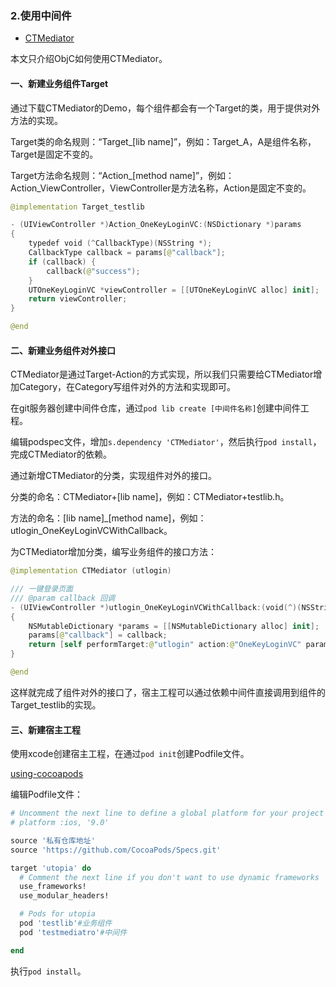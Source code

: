 ### 2.使用中间件

* [CTMediator](https://github.com/casatwy/CTMediator)

本文只介绍ObjC如何使用CTMediator。

#### 一、新建业务组件Target

通过下载CTMediator的Demo，每个组件都会有一个Target的类，用于提供对外方法的实现。

Target类的命名规则：“Target_[lib name]”，例如：Target_A，A是组件名称，Target是固定不变的。

Target方法命名规则：“Action_[method name]”，例如：Action_ViewController，ViewController是方法名称，Action是固定不变的。

```swift
@implementation Target_testlib

- (UIViewController *)Action_OneKeyLoginVC:(NSDictionary *)params
{
    typedef void (^CallbackType)(NSString *);
    CallbackType callback = params[@"callback"];
    if (callback) {
        callback(@"success");
    }
    UTOneKeyLoginVC *viewController = [[UTOneKeyLoginVC alloc] init];
    return viewController;
}

@end
```

#### 二、新建业务组件对外接口

CTMediator是通过Target-Action的方式实现，所以我们只需要给CTMediator增加Category，在Category写组件对外的方法和实现即可。

在git服务器创建中间件仓库，通过`pod lib create [中间件名称]`创建中间件工程。

编辑podspec文件，增加`s.dependency 'CTMediator'`，然后执行`pod install`，完成CTMediator的依赖。

通过新增CTMediator的分类，实现组件对外的接口。

分类的命名：CTMediator+[lib name]，例如：CTMediator+testlib.h。

方法的命名：[lib name]_[method name]，例如：utlogin_OneKeyLoginVCWithCallback。

为CTMediator增加分类，编写业务组件的接口方法：

```swift
@implementation CTMediator (utlogin)

/// 一键登录页面
/// @param callback 回调
- (UIViewController *)utlogin_OneKeyLoginVCWithCallback:(void(^)(NSString *result))callback;
{
    NSMutableDictionary *params = [[NSMutableDictionary alloc] init];
    params[@"callback"] = callback;
    return [self performTarget:@"utlogin" action:@"OneKeyLoginVC" params:params shouldCacheTarget:NO];
}

@end
```

这样就完成了组件对外的接口了，宿主工程可以通过依赖中间件直接调用到组件的Target_testlib的实现。

#### 三、新建宿主工程

使用xcode创建宿主工程，在通过`pod init`创建Podfile文件。

[using-cocoapods](https://guides.cocoapods.org/using/using-cocoapods.html)

编辑Podfile文件：
```ruby
# Uncomment the next line to define a global platform for your project
# platform :ios, '9.0'

source '私有仓库地址'
source 'https://github.com/CocoaPods/Specs.git'

target 'utopia' do
  # Comment the next line if you don't want to use dynamic frameworks
  use_frameworks!
  use_modular_headers!

  # Pods for utopia
  pod 'testlib'#业务组件
  pod 'testmediatro'#中间件

end
```

执行`pod install`。


